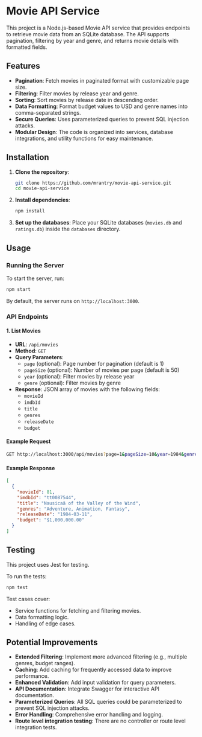 # Movie API Service

This project is a Node.js-based Movie API service that provides endpoints to retrieve movie data from an SQLite database. The API supports pagination, filtering by year and genre, and returns movie details with formatted fields.

## Features

- **Pagination**: Fetch movies in paginated format with customizable page size.
- **Filtering**: Filter movies by release year and genre.
- **Sorting**: Sort movies by release date in descending order.
- **Data Formatting**: Format budget values to USD and genre names into comma-separated strings.
- **Secure Queries**: Uses parameterized queries to prevent SQL injection attacks.
- **Modular Design**: The code is organized into services, database integrations, and utility functions for easy maintenance.

## Installation

1. **Clone the repository**:

   ```bash
   git clone https://github.com/mrantry/movie-api-service.git
   cd movie-api-service
   ```

2. **Install dependencies**:

   ```bash
   npm install
   ```

3. **Set up the databases**:
   Place your SQLite databases (`movies.db` and `ratings.db`) inside the `databases` directory.

## Usage

### Running the Server

To start the server, run:

```bash
npm start
```

By default, the server runs on `http://localhost:3000`.

### API Endpoints

#### 1. List Movies

- **URL**: `/api/movies`
- **Method**: `GET`
- **Query Parameters**:
  - `page` (optional): Page number for pagination (default is 1)
  - `pageSize` (optional): Number of movies per page (default is 50)
  - `year` (optional): Filter movies by release year
  - `genre` (optional): Filter movies by genre
- **Response**: JSON array of movies with the following fields:
  - `movieId`
  - `imdbId`
  - `title`
  - `genres`
  - `releaseDate`
  - `budget`

#### Example Request

```bash
GET http://localhost:3000/api/movies?page=1&pageSize=10&year=1984&genre=drama
```

#### Example Response

```json
[
  {
    "movieId": 81,
    "imdbId": "tt0087544",
    "title": "Nausicaä of the Valley of the Wind",
    "genres": "Adventure, Animation, Fantasy",
    "releaseDate": "1984-03-11",
    "budget": "$1,000,000.00"
  }
]
```

## Testing

This project uses Jest for testing.

To run the tests:

```bash
npm test
```

Test cases cover:

- Service functions for fetching and filtering movies.
- Data formatting logic.
- Handling of edge cases.

## Potential Improvements

- **Extended Filtering**: Implement more advanced filtering (e.g., multiple genres, budget ranges).
- **Caching**: Add caching for frequently accessed data to improve performance.
- **Enhanced Validation**: Add input validation for query parameters.
- **API Documentation**: Integrate Swagger for interactive API documentation.
- **Parameterized Queries**: All SQL queries could be parameterized to prevent SQL injection attacks.
- **Error Handling**: Comprehensive error handling and logging.
- **Route level integration testing**: There are no controller or route level integration tests.
